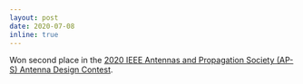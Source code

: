 ```yaml
---
layout: post
date: 2020-07-08
inline: true
---
```


Won second place in the [2020 IEEE Antennas and Propagation Society (AP-S) Antenna Design Contest](https://2020apsursi.org/StudentDesignContest.asp).

